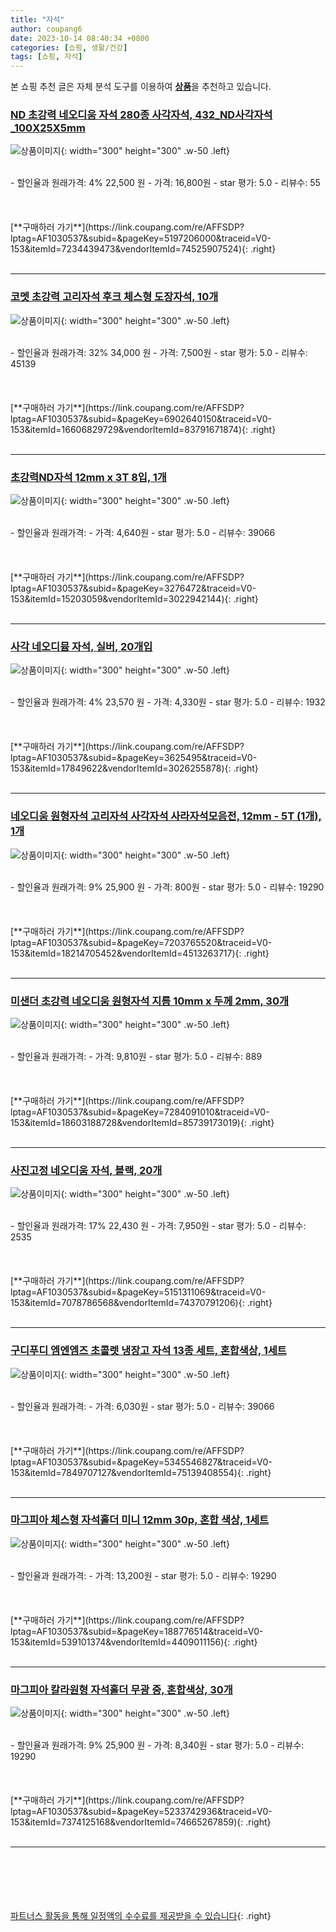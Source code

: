 ```yaml
---
title: "자석"
author: coupang6
date: 2023-10-14 08:40:34 +0800
categories: [쇼핑, 생활/건강]
tags: [쇼핑, 자석]
---
```


본 쇼핑 추천 글은 자체 분석 도구를 이용하여 [**상품**](https://link.coupang.com/a/bao1ui)을 추천하고 있습니다.

### [ND 초강력 네오디움 자석 280종 사각자석, 432_ND사각자석_100X25X5mm](https://link.coupang.com/re/AFFSDP?lptag=AF1030537&subid=&pageKey=5197206000&traceid=V0-153&itemId=7234439473&vendorItemId=74525907524)

![상품이미지](https://thumbnail10.coupangcdn.com/thumbnails/remote/230x230ex/image/vendor_inventory/f1ca/bc0b22c8d0ea9fca70ff31e35e81be3bb8fa2c0c953687ce83c77594a3ca.jpg){: width="300" height="300" .w-50 .left}


<br>
- 할인율과 원래가격: 4%  22,500   원
- 가격: 16,800원
- star 평가: 5.0
- 리뷰수: 55
<br>
<br>
<br>
<br>
[**구매하러 가기**](https://link.coupang.com/re/AFFSDP?lptag=AF1030537&subid=&pageKey=5197206000&traceid=V0-153&itemId=7234439473&vendorItemId=74525907524){: .right}
<br>
<br>

---

### [코멧 초강력 고리자석 후크 체스형 도장자석, 10개](https://link.coupang.com/re/AFFSDP?lptag=AF1030537&subid=&pageKey=6902640150&traceid=V0-153&itemId=16606829729&vendorItemId=83791671874)

![상품이미지](https://thumbnail8.coupangcdn.com/thumbnails/remote/230x230ex/image/retail/images/3543898623484676-aae134df-30d0-4b7c-8b51-6616338a2894.jpg){: width="300" height="300" .w-50 .left}


<br>
- 할인율과 원래가격: 32%  34,000   원
- 가격: 7,500원
- star 평가: 5.0
- 리뷰수: 45139
<br>
<br>
<br>
<br>
[**구매하러 가기**](https://link.coupang.com/re/AFFSDP?lptag=AF1030537&subid=&pageKey=6902640150&traceid=V0-153&itemId=16606829729&vendorItemId=83791671874){: .right}
<br>
<br>

---

### [초강력ND자석 12mm x 3T 8입, 1개](https://link.coupang.com/re/AFFSDP?lptag=AF1030537&subid=&pageKey=3276472&traceid=V0-153&itemId=15203059&vendorItemId=3022942144)

![상품이미지](https://thumbnail6.coupangcdn.com/thumbnails/remote/230x230ex/image/retail/images/2016/05/06/9/2/cb4edb72-dc4b-4b26-a198-7fd1e4bbfeda.jpg){: width="300" height="300" .w-50 .left}


<br>
- 할인율과 원래가격: 
- 가격: 4,640원
- star 평가: 5.0
- 리뷰수: 39066
<br>
<br>
<br>
<br>
[**구매하러 가기**](https://link.coupang.com/re/AFFSDP?lptag=AF1030537&subid=&pageKey=3276472&traceid=V0-153&itemId=15203059&vendorItemId=3022942144){: .right}
<br>
<br>

---

### [사각 네오디뮴 자석, 실버, 20개입](https://link.coupang.com/re/AFFSDP?lptag=AF1030537&subid=&pageKey=3625495&traceid=V0-153&itemId=17849622&vendorItemId=3026255878)

![상품이미지](https://thumbnail10.coupangcdn.com/thumbnails/remote/230x230ex/image/retail/images/21483764965278-83b09e42-b327-4892-b447-21dec2990c89.jpg){: width="300" height="300" .w-50 .left}


<br>
- 할인율과 원래가격: 4%  23,570   원
- 가격: 4,330원
- star 평가: 5.0
- 리뷰수: 1932
<br>
<br>
<br>
<br>
[**구매하러 가기**](https://link.coupang.com/re/AFFSDP?lptag=AF1030537&subid=&pageKey=3625495&traceid=V0-153&itemId=17849622&vendorItemId=3026255878){: .right}
<br>
<br>

---

### [네오디움 원형자석 고리자석 사각자석 사라자석모음전, 12mm - 5T (1개), 1개](https://link.coupang.com/re/AFFSDP?lptag=AF1030537&subid=&pageKey=7203765520&traceid=V0-153&itemId=18214705452&vendorItemId=4513263717)

![상품이미지](https://thumbnail8.coupangcdn.com/thumbnails/remote/230x230ex/image/vendor_inventory/bf12/41fbc158c353c1ede64c7710be1a4f4e6bd96b9c4ce87ebf4d6a2ca319f2.jpg){: width="300" height="300" .w-50 .left}


<br>
- 할인율과 원래가격: 9%  25,900   원
- 가격: 800원
- star 평가: 5.0
- 리뷰수: 19290
<br>
<br>
<br>
<br>
[**구매하러 가기**](https://link.coupang.com/re/AFFSDP?lptag=AF1030537&subid=&pageKey=7203765520&traceid=V0-153&itemId=18214705452&vendorItemId=4513263717){: .right}
<br>
<br>

---

### [미샌더 초강력 네오디움 원형자석 지름 10mm x 두께 2mm, 30개](https://link.coupang.com/re/AFFSDP?lptag=AF1030537&subid=&pageKey=7284091010&traceid=V0-153&itemId=18603188728&vendorItemId=85739173019)

![상품이미지](https://thumbnail7.coupangcdn.com/thumbnails/remote/230x230ex/image/retail/images/2023/04/21/12/0/c862e220-c489-4ace-85a7-5be5a5802db5.png){: width="300" height="300" .w-50 .left}


<br>
- 할인율과 원래가격: 
- 가격: 9,810원
- star 평가: 5.0
- 리뷰수: 889
<br>
<br>
<br>
<br>
[**구매하러 가기**](https://link.coupang.com/re/AFFSDP?lptag=AF1030537&subid=&pageKey=7284091010&traceid=V0-153&itemId=18603188728&vendorItemId=85739173019){: .right}
<br>
<br>

---

### [사진고정 네오디움 자석, 블랙, 20개](https://link.coupang.com/re/AFFSDP?lptag=AF1030537&subid=&pageKey=5151311069&traceid=V0-153&itemId=7078786568&vendorItemId=74370791206)

![상품이미지](https://thumbnail9.coupangcdn.com/thumbnails/remote/230x230ex/image/rs_quotation_api/ljnoyevv/24f4ab4e5e094dc1bdc580671744f4db.png){: width="300" height="300" .w-50 .left}


<br>
- 할인율과 원래가격: 17%  22,430   원
- 가격: 7,950원
- star 평가: 5.0
- 리뷰수: 2535
<br>
<br>
<br>
<br>
[**구매하러 가기**](https://link.coupang.com/re/AFFSDP?lptag=AF1030537&subid=&pageKey=5151311069&traceid=V0-153&itemId=7078786568&vendorItemId=74370791206){: .right}
<br>
<br>

---

### [구디푸디 엠엔엠즈 초콜렛 냉장고 자석 13종 세트, 혼합색상, 1세트](https://link.coupang.com/re/AFFSDP?lptag=AF1030537&subid=&pageKey=5345546827&traceid=V0-153&itemId=7849707127&vendorItemId=75139408554)

![상품이미지](https://thumbnail8.coupangcdn.com/thumbnails/remote/230x230ex/image/retail/images/2021/04/14/9/7/b887fa78-38c6-4443-9268-20bbdd9e2130.jpg){: width="300" height="300" .w-50 .left}


<br>
- 할인율과 원래가격: 
- 가격: 6,030원
- star 평가: 5.0
- 리뷰수: 39066
<br>
<br>
<br>
<br>
[**구매하러 가기**](https://link.coupang.com/re/AFFSDP?lptag=AF1030537&subid=&pageKey=5345546827&traceid=V0-153&itemId=7849707127&vendorItemId=75139408554){: .right}
<br>
<br>

---

### [마그피아 체스형 자석홀더 미니 12mm 30p, 혼합 색상, 1세트](https://link.coupang.com/re/AFFSDP?lptag=AF1030537&subid=&pageKey=188776514&traceid=V0-153&itemId=539101374&vendorItemId=4409011156)

![상품이미지](https://thumbnail7.coupangcdn.com/thumbnails/remote/230x230ex/image/retail/images/124152593349717-05226acf-a4a5-4b49-8ada-c12397debad7.jpg){: width="300" height="300" .w-50 .left}


<br>
- 할인율과 원래가격: 
- 가격: 13,200원
- star 평가: 5.0
- 리뷰수: 19290
<br>
<br>
<br>
<br>
[**구매하러 가기**](https://link.coupang.com/re/AFFSDP?lptag=AF1030537&subid=&pageKey=188776514&traceid=V0-153&itemId=539101374&vendorItemId=4409011156){: .right}
<br>
<br>

---

### [마그피아 칼라원형 자석홀더 무광 중, 혼합색상, 30개](https://link.coupang.com/re/AFFSDP?lptag=AF1030537&subid=&pageKey=5233742936&traceid=V0-153&itemId=7374125168&vendorItemId=74665267859)

![상품이미지](https://thumbnail10.coupangcdn.com/thumbnails/remote/230x230ex/image/rs_quotation_api/m2givf6e/71aef312921c4b6b953eec057020bc40.jpg){: width="300" height="300" .w-50 .left}


<br>
- 할인율과 원래가격: 9%  25,900   원
- 가격: 8,340원
- star 평가: 5.0
- 리뷰수: 19290
<br>
<br>
<br>
<br>
[**구매하러 가기**](https://link.coupang.com/re/AFFSDP?lptag=AF1030537&subid=&pageKey=5233742936&traceid=V0-153&itemId=7374125168&vendorItemId=74665267859){: .right}
<br>
<br>

---
<br><br><br><br><br> [파트너스 활동을 통해 일정액의 수수료를 제공받을 수 있습니다](https://link.coupang.com/a/bao1ui){: .right}